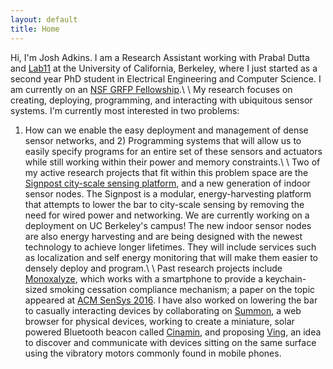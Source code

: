 ```yaml
---
layout: default
title: Home
---
```


Hi, I'm Josh Adkins. I am a Research Assistant working with 
Prabal Dutta and [Lab11](http://lab11.eecs.umich.edu) at the 
University of California, Berkeley, where I just started as a second year
PhD student in Electrical Engineering and Computer Science. 
I am currently on an [NSF GRFP Fellowship](https://www.nsfgrfp.org).\\
\\
My research focuses on creating, deploying, programming, and interacting with 
ubiquitous sensor systems. I'm currently most interested in two problems:
1) How can we enable the easy deployment and management of dense sensor
networks, and 2) Programming systems that will allow us to easily specify programs
for an entire set of these sensors and actuators while still working within
their power and memory constraints.\\
\\
Two of my active research projects that fit within this problem space are the 
[Signpost city-scale sensing platform](github.com/lab11/signpost), 
and a new generation of indoor sensor nodes.
The Signpost is a modular, energy-harvesting platform that attempts to 
lower the bar to city-scale sensing by removing
the need for wired power and networking. We are currently working on a 
deployment on UC Berkeley's campus! The new indoor sensor nodes are also
energy harvesting and are being designed with the newest technology to achieve longer
lifetimes. They will include services such as localization and self energy
monitoring that will make them easier to densely deploy and program.\\
\\
Past research projects include [Monoxalyze](github.com/lab11/monoxalyze), 
which works with a smartphone 
to provide a keychain-sized smoking cessation compliance mechanism; a paper
on the topic appeared at [ACM SenSys 2016](https://web.eecs.umich.edu/~prabal/pubs/papers/adkins16monoxalyze.pdf). I have
also worked on lowering the bar to casually interacting devices by collaborating
on [Summon](http://github.com/lab11/summon), 
a web browser for physical devices, working to create
a miniature, solar powered Bluetooth beacon called [Cinamin](http://github.com/lab11/cinamin-beacon), 
and proposing
[Ving](https://web.eecs.umich.edu/~prabal/pubs/papers/adkins15ving.pdf), 
an idea to discover and communicate with devices sitting on the same surface
using the vibratory motors commonly found in mobile phones.
